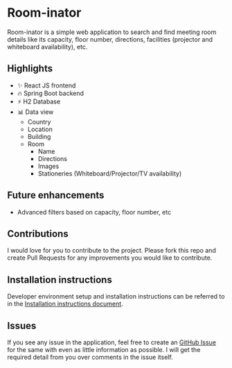 # Room-inator

Room-inator is a simple web application to search and find meeting room details like its capacity, floor number, directions, facilities (projector and whiteboard availability), etc.

## Highlights

-   ✨ React JS frontend
-   🔥 Spring Boot backend
-   ⚡ H2 Database
-   📊 Data view
    -   Country
    -   Location
    -   Building
    -   Room
        -   Name
        -   Directions
        -   Images
        -   Stationeries (Whiteboard/Projector/TV availability)

## Future enhancements

-   Advanced filters based on capacity, floor number, etc

## Contributions

I would love for you to contribute to the project. Please fork this repo and create Pull Requests for any improvements you would like to contribute.

## Installation instructions

Developer environment setup and installation instructions can be referred to in the [Installation instructions document](./INSTALLATION.md).

## Issues

If you see any issue in the application, feel free to create an [GitHub Issue](https://github.com/anushibin007/room-inator/issues) for the same with even as little information as possible. I will get the required detail from you over comments in the issue itself.
